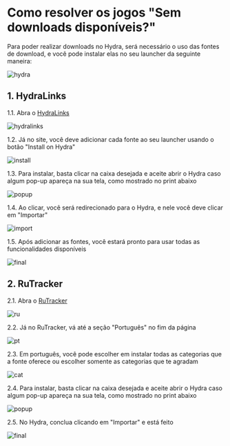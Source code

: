 # Como resolver os jogos "Sem downloads disponíveis?"

Para poder realizar downloads no Hydra, será necessário o uso das fontes de download, e você pode instalar elas no seu launcher da seguinte maneira:

![hydra](assets/2-1.png)

## 1. HydraLinks

1.1. Abra o [HydraLinks](https://hydralinks.cloud/)

![hydralinks](assets/2-2.png)

1.2. Já no site, você deve adicionar cada fonte ao seu launcher usando o botão "Install on Hydra"

![install](assets/2-3.png)

1.3. Para instalar, basta clicar na caixa desejada e aceite abrir o Hydra caso algum pop-up apareça na sua tela, como mostrado no print abaixo

![popup](assets/2-9.png)

1.4. Ao clicar, você será redirecionado para o Hydra, e nele você deve clicar em "Importar"

![import](assets/2-4.png)

1.5. Após adicionar as fontes, você estará pronto para usar todas as funcionalidades disponíveis

![final](assets/2-5.png)

## 2. RuTracker

2.1. Abra o [RuTracker](https://kekitu.github.io/)

![ru](assets/2-6.png)

2.2. Já no RuTracker, vá até a seção "Português" no fim da página

![pt](assets/2-2.png)

2.3. Em português, você pode escolher em instalar todas as categorias que a fonte oferece ou escolher somente as categorias que te agradam

![cat](assets/2-8.png)

2.4. Para instalar, basta clicar na caixa desejada e aceite abrir o Hydra caso algum pop-up apareça na sua tela, como mostrado no print abaixo

![popup](assets/2-9.png)

2.5. No Hydra, conclua clicando em "Importar" e está feito

![final](assets/2-10.png)
